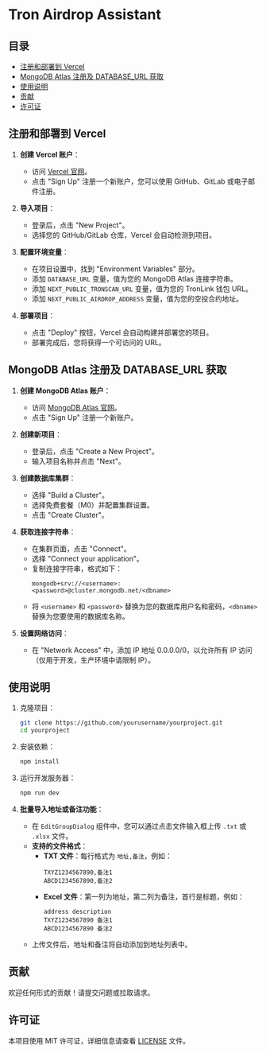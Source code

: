 # Tron Airdrop Assistant

## 目录

- [注册和部署到 Vercel](#注册和部署到-vercel)
- [MongoDB Atlas 注册及 DATABASE_URL 获取](#mongodb-atlas-注册及-database_url-获取)
- [使用说明](#使用说明)
- [贡献](#贡献)
- [许可证](#许可证)

## 注册和部署到 Vercel

1. **创建 Vercel 账户**：

   - 访问 [Vercel 官网](https://vercel.com)。
   - 点击 "Sign Up" 注册一个新账户，您可以使用 GitHub、GitLab 或电子邮件注册。

2. **导入项目**：

   - 登录后，点击 "New Project"。
   - 选择您的 GitHub/GitLab 仓库，Vercel 会自动检测到项目。

3. **配置环境变量**：

   - 在项目设置中，找到 "Environment Variables" 部分。
   - 添加 `DATABASE_URL` 变量，值为您的 MongoDB Atlas 连接字符串。
   - 添加 `NEXT_PUBLIC_TRONSCAN_URL` 变量，值为您的 TronLink 钱包 URL。
   - 添加 `NEXT_PUBLIC_AIRDROP_ADDRESS` 变量，值为您的空投合约地址。

4. **部署项目**：
   - 点击 "Deploy" 按钮，Vercel 会自动构建并部署您的项目。
   - 部署完成后，您将获得一个可访问的 URL。

## MongoDB Atlas 注册及 DATABASE_URL 获取

1. **创建 MongoDB Atlas 账户**：

   - 访问 [MongoDB Atlas 官网](https://www.mongodb.com/cloud/atlas)。
   - 点击 "Sign Up" 注册一个新账户。

2. **创建新项目**：

   - 登录后，点击 "Create a New Project"。
   - 输入项目名称并点击 "Next"。

3. **创建数据库集群**：

   - 选择 "Build a Cluster"。
   - 选择免费套餐（M0）并配置集群设置。
   - 点击 "Create Cluster"。

4. **获取连接字符串**：

   - 在集群页面，点击 "Connect"。
   - 选择 "Connect your application"。
   - 复制连接字符串，格式如下：
     ```
     mongodb+srv://<username>:<password>@cluster.mongodb.net/<dbname>
     ```
   - 将 `<username>` 和 `<password>` 替换为您的数据库用户名和密码，`<dbname>` 替换为您要使用的数据库名称。

5. **设置网络访问**：
   - 在 "Network Access" 中，添加 IP 地址 0.0.0.0/0，以允许所有 IP 访问（仅用于开发，生产环境中请限制 IP）。

## 使用说明

1. 克隆项目：

   ```bash
   git clone https://github.com/yourusername/yourproject.git
   cd yourproject
   ```

2. 安装依赖：

   ```bash
   npm install
   ```

3. 运行开发服务器：

   ```bash
   npm run dev
   ```

4. **批量导入地址或备注功能**：

   - 在 `EditGroupDialog` 组件中，您可以通过点击文件输入框上传 `.txt` 或 `.xlsx` 文件。
   - **支持的文件格式**：
     - **TXT 文件**：每行格式为 `地址,备注`，例如：
       ```
       TXYZ1234567890,备注1
       ABCD1234567890,备注2
       ```
     - **Excel 文件**：第一列为地址，第二列为备注，首行是标题，例如：
       ```
       address description
       TXYZ1234567890 备注1
       ABCD1234567890 备注2
       ```
   - 上传文件后，地址和备注将自动添加到地址列表中。

## 贡献

欢迎任何形式的贡献！请提交问题或拉取请求。

## 许可证

本项目使用 MIT 许可证，详细信息请查看 [LICENSE](LICENSE) 文件。
